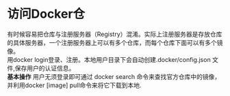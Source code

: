 # 访问Docker仓
有时候容易把仓库与注册服务器（Registry）混淆。实际上注册服务器是存放仓库的具体服务器，一个注册服务器上可以有多个仓库，而每个仓库下面可以有多个镜像。  
用docker login登录、注册。本地用户目录下会自动创建.docker/config.json 文件,保存用户的认证信息。  
**基本操作** 用户无须登录即可通过 docker search 命令来查找官方仓库中的镜像，并利用docker [image] pull命令来将它下载到本地.   
